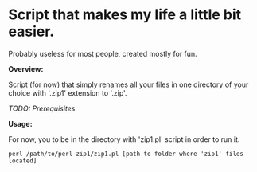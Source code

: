 # Script that makes my life a little bit easier.
Probably useless for most people, created mostly for fun.

**Overview:**

Script (for now) that simply renames all your files in one directory of your
choice with '.zip1' extension to '.zip'.

*TODO: Prerequisites.*

**Usage:**

For now, you to be in the directory with 'zip1.pl' script in order to run it.

```perl /path/to/perl-zip1/zip1.pl [path to folder where 'zip1' files located]```


